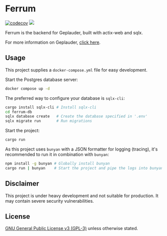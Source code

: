 # Ferrum
[![codecov](https://codecov.io/gh/Geplauder/ferrum/branch/main/graph/badge.svg?token=ns58EurBKz)](https://codecov.io/gh/Geplauder/ferrum)
![](../../actions/workflows/rust.yml/badge.svg)

Ferrum is the backend for Geplauder, built with actix-web and sqlx.

For more information on Geplauder, [click here](../../../).

## Usage

This project supplies a `docker-compose.yml` file for easy development.

Start the Postgres database server:
```bash
docker compose up -d
```

The preferred way to configure your database is `sqlx-cli`:
```bash
cargo install sqlx-cli # Install sqlx-cli
cd ferrum-db
sqlx database create   # Create the database specified in '.env'
sqlx migrate run       # Run migrations
```

Start the project:
```bash
cargo run
```

As this project uses `bunyan` with a JSON formatter for logging (tracing), it's recommended to run it in combination with `bunyan`:
```bash
npm install -g bunyan # Globally install bunyan
cargo run | bunyan    # Start the project and pipe the logs into bunyan
```

## Disclaimer

This project is under heavy development and not suitable for production. It may contain severe security vulnerabilities.

## License
[GNU General Public License v3 (GPL-3)](./LICENSE) unless otherwise stated.
